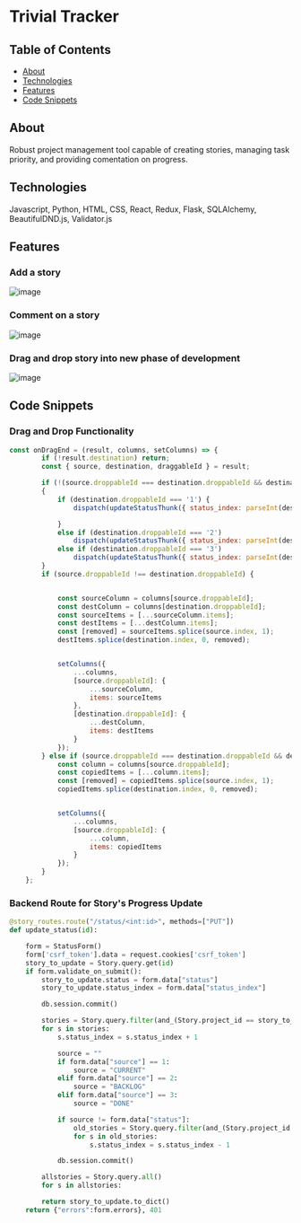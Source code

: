 # Trivial Tracker

## Table of Contents
* [ About ](#about)
* [ Technologies ](#tech)
* [ Features ](#feat)
* [ Code Snippets](#code)

<a name="about"></a>
## About

Robust project management tool capable of creating stories, managing task priority, and providing comentation on progress.

<a name="tech"></a>
## Technologies

Javascript, Python, HTML, CSS, React, Redux, Flask, SQLAlchemy, BeautifulDND.js, Validator.js

<a name="feat"></a>
## Features
### Add a story

![image](https://github.com/joshschenk/PivotalTracker/assets/35519689/7f7dae27-50d6-427d-bc10-f406558ef985)

### Comment on a story

![image](https://github.com/joshschenk/PivotalTracker/assets/35519689/e11e81f8-edfa-4c66-895b-a6fd2101617b)

### Drag and drop story into new phase of development

![image](https://github.com/joshschenk/PivotalTracker/assets/35519689/6b039a06-297e-41f1-85ee-67668671ffe8)


<a name="code"></a>
## Code Snippets
### Drag and Drop Functionality 
```javascript
const onDragEnd = (result, columns, setColumns) => {
        if (!result.destination) return;
        const { source, destination, draggableId } = result;

        if (!(source.droppableId === destination.droppableId && destination.index === source.index))
        {
            if (destination.droppableId === '1') {
                dispatch(updateStatusThunk({ status_index: parseInt(destination.index), status: "CURRENT", source: parseInt(source.droppableId), source_index: source.index }, draggableId))

            }
            else if (destination.droppableId === '2')
                dispatch(updateStatusThunk({ status_index: parseInt(destination.index), status: "BACKLOG", source: parseInt(source.droppableId), source_index: source.index }, draggableId))
            else if (destination.droppableId === '3')
                dispatch(updateStatusThunk({ status_index: parseInt(destination.index), status: "DONE", source: parseInt(source.droppableId), source_index: source.index }, draggableId))
        }
        if (source.droppableId !== destination.droppableId) {


            const sourceColumn = columns[source.droppableId];
            const destColumn = columns[destination.droppableId];
            const sourceItems = [...sourceColumn.items];
            const destItems = [...destColumn.items];
            const [removed] = sourceItems.splice(source.index, 1);
            destItems.splice(destination.index, 0, removed);


            setColumns({
                ...columns,
                [source.droppableId]: {
                    ...sourceColumn,
                    items: sourceItems
                },
                [destination.droppableId]: {
                    ...destColumn,
                    items: destItems
                }
            });
        } else if (source.droppableId === destination.droppableId && destination.index !== source.index) {
            const column = columns[source.droppableId];
            const copiedItems = [...column.items];
            const [removed] = copiedItems.splice(source.index, 1);
            copiedItems.splice(destination.index, 0, removed);


            setColumns({
                ...columns,
                [source.droppableId]: {
                    ...column,
                    items: copiedItems
                }
            });
        }
    };
```

### Backend Route for Story's Progress Update

```python
@story_routes.route("/status/<int:id>", methods=["PUT"])
def update_status(id):

    form = StatusForm()
    form['csrf_token'].data = request.cookies['csrf_token']
    story_to_update = Story.query.get(id)
    if form.validate_on_submit():
        story_to_update.status = form.data["status"]
        story_to_update.status_index = form.data["status_index"]

        db.session.commit()

        stories = Story.query.filter(and_(Story.project_id == story_to_update.project_id, Story.id != id, Story.status_index >= story_to_update.status_index, Story.status == story_to_update.status)).all()
        for s in stories:
            s.status_index = s.status_index + 1

            source = ""
            if form.data["source"] == 1:
                source = "CURRENT"
            elif form.data["source"] == 2:
                source = "BACKLOG"
            elif form.data["source"] == 3:
                source = "DONE"

            if source != form.data["status"]:
                old_stories = Story.query.filter(and_(Story.project_id == story_to_update.project_id, Story.status_index >= form.data["source_index"], Story.status == source)).all()
                for s in old_stories:
                    s.status_index = s.status_index - 1

            db.session.commit()

        allstories = Story.query.all()
        for s in allstories:

        return story_to_update.to_dict()
    return {"errors":form.errors}, 401
```






